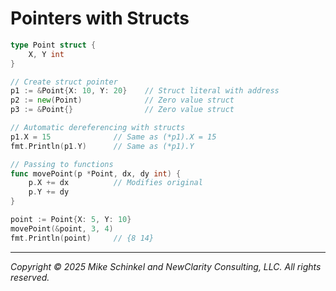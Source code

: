# Pointers with Structs

```go
type Point struct {
    X, Y int
}

// Create struct pointer
p1 := &Point{X: 10, Y: 20}    // Struct literal with address
p2 := new(Point)              // Zero value struct
p3 := &Point{}                // Zero value struct

// Automatic dereferencing with structs
p1.X = 15              // Same as (*p1).X = 15
fmt.Println(p1.Y)      // Same as (*p1).Y

// Passing to functions
func movePoint(p *Point, dx, dy int) {
    p.X += dx          // Modifies original
    p.Y += dy
}

point := Point{X: 5, Y: 10}
movePoint(&point, 3, 4)
fmt.Println(point)     // {8 14}
```
---
*Copyright © 2025 Mike Schinkel and NewClarity Consulting, LLC. All rights reserved.*
